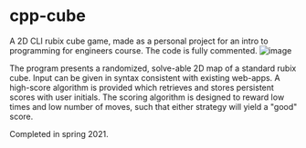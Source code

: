 # cpp-cube
A 2D CLI rubix cube game, made as a personal project for an intro to programming for engineers course.
The code is fully commented.
![image](https://user-images.githubusercontent.com/90524106/132968070-6f4d6e38-3538-404c-a52b-9ce801e60ba9.png)

The program presents a randomized, solve-able 2D map of a standard rubix cube. Input can be given in syntax consistent with existing web-apps. A high-score algorithm is provided which retrieves and stores persistent scores with user initials. The scoring algorithm is designed to reward low times and low number of moves, such that either strategy will yield a "good" score.

Completed in spring 2021.
